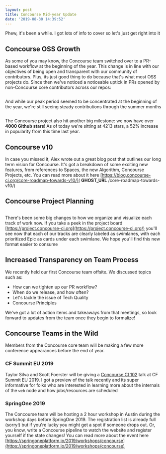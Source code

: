 ```yaml
---
layout: post
title: Concourse Mid-year Update
date: '2019-08-30 14:39:52'
---
```


Phew, it's been a while. I got lots of info to cover so let's just get right into it

## Concourse OSS Growth

As some of you may know, the Concourse team switched over to a PR-based workflow at the beginning of the year. This change is in line with our objectives of being open and transparent with our community of contributors. Plus, its just good thing to do because that's what most OSS projects do. Since then we've noticed a noticeable uptick in PRs opened by non-Concourse core contributors across our repos:

<figure class="kg-card kg-image-card"><img src=" __GHOST_URL__ /content/images/2019/08/Screen-Shot-2019-08-30-at-10.12.17-AM-2.png" class="kg-image" alt loading="lazy"></figure>

And while our peak period seemed to be concentrated at the beginning of the year, we're still seeing steady contributions through the summer months

<figure class="kg-card kg-image-card"><img src=" __GHOST_URL__ /content/images/2019/08/Screen-Shot-2019-08-30-at-10.13.09-AM.png" class="kg-image" alt loading="lazy"></figure>

The Concourse project also hit another big milestone: we now have over **4000 Github stars**! As of today we're sitting at 4213 stars, a 52% increase in popularity from this time last year.

## Concourse v10

In case you missed it, Alex wrote out a great blog post that outlines our long term vision for Concourse. It's got a breakdown of some exciting new features, from references to Spaces, the new Algorithm, Concourse Projects, etc. You can read more about it here [https://blog.concourse-ci.org/core-roadmap-towards-v10/]( __GHOST_URL__ /core-roadmap-towards-v10/)

## Concourse Project Planning
<figure class="kg-card kg-image-card"><img src=" __GHOST_URL__ /content/images/2019/08/Screen-Shot-2019-08-30-at-10.27.27-AM.png" class="kg-image" alt loading="lazy"></figure>

There's been some big changes to how we organize and visualize each track of work now. If you take a peek in the project board [https://project.concourse-ci.org](https://project.concourse-ci.org/) you'll see now that each of our tracks are clearly labeled as swimlanes, with each prioritized Epic as cards under each swimlane. We hope you'll find this new format easier to consume

## Increased Transparency on Team Process

We recently held our first Concourse team offsite. We discussed topics such as:

- How can we tighten up our PR workflow?
- When do we release, and how often?
- Let's tackle the issue of Tech Quality
- Concourse Principles

We've got a lot of action items and takeaways from that meetings, so look forward to updates from the team once they begin to formalize!

## Concourse Teams in the Wild

Members from the Concourse core team will be making a few more conference appearances before the end of year.

### **CF Summit EU 2019**

Taylor Silva and Scott Foerster will be giving a [Concourse CI 102](https://cfeu19.sched.com/event/RBoh/concourse-ci-102-denise-yu-pivotal) talk at CF Summit EU 2019. I got a preview of the talk recently and its super informative for folks who are interested in learning more about the internals of the `web` node and how jobs/resources are scheduled

### **SpringOne 2019** 

The Concourse team will be hosting a 2 hour workshop in Austin during the workshop days before SpringOne 2019. The registration list is already full (sorry!) but if you're lucky you might get a spot if someone drops out. Or, you know, write a Concourse pipeline to watch the website and register yourself if the state changes! You can read more about the event here [https://springoneplatform.io/2019/workshops/concourse](https://springoneplatform.io/2019/workshops/concourse)

